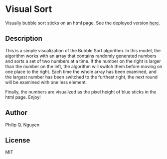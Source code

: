 # Visual Sort

Visually bubble sort sticks on an html page. See the deployed version [here](http://philip-q-nguyen.com/bubblesort).

## Description

This is a simple visualization of the Bubble Sort algorithm. In this model, the algorithm works with an array that contains randomly generated numbers and sorts a set of two numbers at a time. If the number on the right is larger than the number on the left, the algorithm will switch them before moving on one place to the right. Each time the whole array has been examined, and the largest number has been switched to the furthest right, the next round will be examined with one less element.

Finally, the numbers are visualized as the pixel height of blue sticks in the html page. Enjoy!

## Author
Philip Q. Nguyen

## License

MIT
